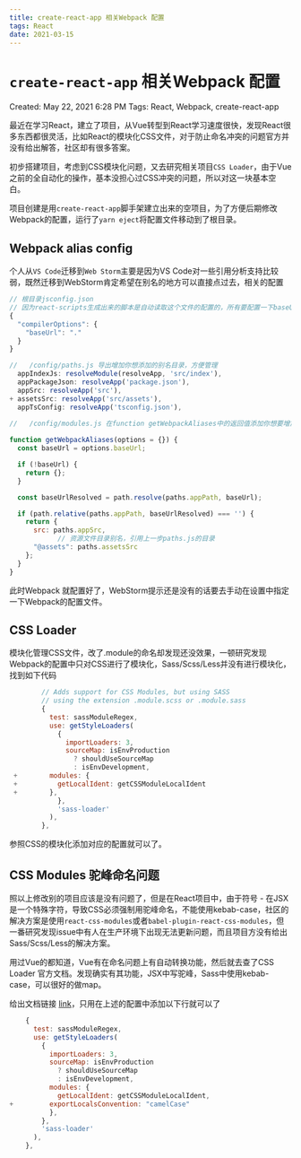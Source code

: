 ```yaml
---
title: create-react-app 相关Webpack 配置
tags: React
date: 2021-03-15
---
```


# `create-react-app` 相关Webpack  配置

Created: May 22, 2021 6:28 PM
Tags: React, Webpack, create-react-app

最近在学习React，建立了项目，从Vue转型到React学习速度很快，发现React很多东西都很灵活，比如React的模块化CSS文件，对于防止命名冲突的问题官方并没有给出解答，社区却有很多答案。

初步搭建项目，考虑到CSS模块化问题，又去研究相关项目`CSS Loader`，由于Vue之前的全自动化的操作，基本没担心过CSS冲突的问题，所以对这一块基本空白。

项目创建是用`create-react-app`脚手架建立出来的空项目，为了方便后期修改Webpack的配置，运行了`yarn eject`将配置文件移动到了根目录。

## Webpack alias config

个人从`VS Code`迁移到`Web Storm`主要是因为VS Code对一些引用分析支持比较弱，既然迁移到WebStorm肯定希望在别名的地方可以直接点过去，相关的配置

```jsx
// 根目录jsconfig.json
// 因为react-scripts生成出来的脚本是自动读取这个文件的配置的，所有要配置一下baseUrl，否则别名无法生效，具体参考源码
{
  "compilerOptions": {
    "baseUrl": "."
  }
}
```

```jsx
//   /config/paths.js 导出增加你想添加的别名目录，方便管理
  appIndexJs: resolveModule(resolveApp, 'src/index'),
  appPackageJson: resolveApp('package.json'),
  appSrc: resolveApp('src'),
+ assetsSrc: resolveApp('src/assets'),
  appTsConfig: resolveApp('tsconfig.json'),
 
//   /config/modules.js 在function getWebpackAliases中的返回值添加你想要增加的alias

function getWebpackAliases(options = {}) {
  const baseUrl = options.baseUrl;

  if (!baseUrl) {
    return {};
  }

  const baseUrlResolved = path.resolve(paths.appPath, baseUrl);

  if (path.relative(paths.appPath, baseUrlResolved) === '') {
    return {
      src: paths.appSrc,
			// 资源文件目录别名，引用上一步paths.js的目录
      "@assets": paths.assetsSrc
    };
  }
}
```

此时Webpack 就配置好了，WebStorm提示还是没有的话要去手动在设置中指定一下Webpack的配置文件。

## CSS Loader

模块化管理CSS文件，改了.module的命名却发现还没效果，一顿研究发现Webpack的配置中只对CSS进行了模块化，Sass/Scss/Less并没有进行模块化，找到如下代码

```jsx
		// Adds support for CSS Modules, but using SASS
		// using the extension .module.scss or .module.sass
		{
		  test: sassModuleRegex,
		  use: getStyleLoaders(
		    {
		      importLoaders: 3,
		      sourceMap: isEnvProduction
		        ? shouldUseSourceMap
		        : isEnvDevelopment,
 +	      modules: {
 +	        getLocalIdent: getCSSModuleLocalIdent
 +	      },
		    },
		    'sass-loader'
		  ),
		},
```

参照CSS的模块化添加对应的配置就可以了。

## CSS Modules 驼峰命名问题

照以上修改别的项目应该是没有问题了，但是在React项目中，由于符号 - 在JSX是一个特殊字符，导致CSS必须强制用驼峰命名，不能使用kebab-case，社区的解决方案是使用`react-css-modules`或者`babel-plugin-react-css-modules`，但一番研究发现issue中有人在生产环境下出现无法更新问题，而且项目方没有给出Sass/Scss/Less的解决方案。

用过Vue的都知道，Vue有在命名问题上有自动转换功能，然后就去查了CSS Loader 官方文档。发现确实有其功能，JSX中写驼峰，Sass中使用kebab-case，可以很好的做map。

给出文档链接 [link](https://github.com/webpack-contrib/css-loader#modules)，只用在上述的配置中添加以下行就可以了

```jsx
	{
	  test: sassModuleRegex,
	  use: getStyleLoaders(
	    {
	      importLoaders: 3,
	      sourceMap: isEnvProduction
	        ? shouldUseSourceMap
	        : isEnvDevelopment,
	      modules: {
	        getLocalIdent: getCSSModuleLocalIdent,
+         exportLocalsConvention: "camelCase"
	      },
	    },
	    'sass-loader'
	  ),
	},
```
